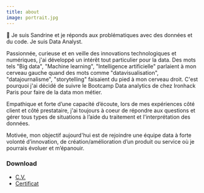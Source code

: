 ```yaml
---
title: about
image: portrait.jpg
---
```

👋 Je suis Sandrine et je réponds aux problématiques avec des données et du code.
Je suis Data Analyst.

Passionnée, curieuse et en veille des innovations technologiques et numériques, j'ai développé un intérêt tout particulier pour la data.
Des mots tels "Big data", "Machine learning", "Intelligence artificielle" parlaient à mon cerveau gauche quand des mots comme "datavisualisation", "datajournalisme", "storytelling" faisaient du pied à mon cerveau droit.
C'est pourquoi j'ai décidé de suivre le Bootcamp Data analytics de chez Ironhack Paris pour faire de la data mon métier.

Empathique et forte d’une capacité d’écoute, lors de mes expériences côté client et côté prestataire, j'ai toujours à coeur de répondre aux questions et gérer tous types de situations à l’aide du traitement et l'interprétation des données.

Motivée, mon objectif aujourd'hui est de rejoindre une équipe data à forte volonté d’innovation, de création/amélioration d’un produit ou service où je pourrais évoluer et m’épanouir.


<section>
	<h3 class="major">Download</h3>
	<ul class="actions">
		<li><a href="docs/Sandrine_Resume_23.pdf" class="button icon fa-download" target="blank">C.V.</a></li>
		<li><a href="docs/Certificate_ironhack_2019-2020.pdf" class="button icon fa-download" target="blank">Certificat</a></li>
	</ul>
</section>
